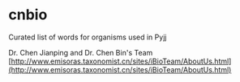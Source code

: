 # cnbio
Curated list of words for organisms used in Pyjj

Dr. Chen Jianping and Dr. Chen Bin's Team
[http://www.emisoras.taxonomist.cn/sites/iBioTeam/AboutUs.html](http://www.emisoras.taxonomist.cn/sites/iBioTeam/AboutUs.html)